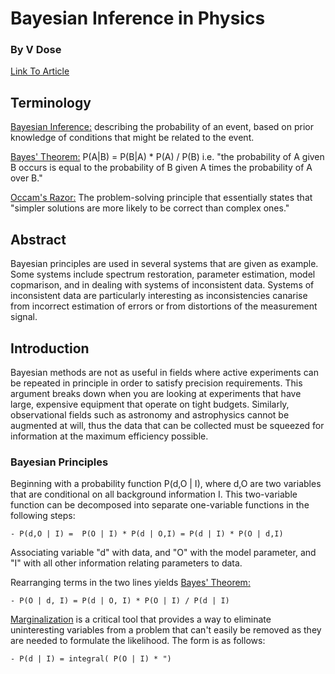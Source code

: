 # Bayesian Inference in Physics
### By V Dose
[Link To Article](http://www2.ipp.mpg.de/~rrf/bda/Publications/Papers/dose03b.pdf)


## Terminology

<u> Bayesian Inference:</u> describing the probability of an event, based on prior knowledge of conditions that might be related to the event.

<u> Bayes' Theorem:</u> P(A|B) = P(B|A) * P(A) / P(B) 
i.e. "the probability of A given B occurs is equal to the probability of B given A times the probability of A over B."

<u> Occam's Razor:</u> The problem-solving principle that essentially states that "simpler solutions are more likely to be correct than complex ones."

## Abstract

Bayesian principles are used in several systems that are given as example. 
Some systems include spectrum restoration, parameter estimation, model copmarison, and in dealing with systems of inconsistent data.
Systems of inconsistent data are particularly interesting as inconsistencies canarise from incorrect estimation of errors or from distortions of the measurement signal.


## Introduction

Bayesian methods are not as useful in fields where active experiments can be repeated in principle in order to satisfy precision requirements. This argument breaks down when you are looking at experiments that have large, expensive equipment that operate on tight budgets. Similarly, observational fields such as astronomy and astrophysics cannot be augmented at will, thus the data that can be collected must be squeezed for information at the maximum efficiency possible.

### Bayesian Principles

Beginning with a probability function P(d,O | I), where d,O are two variables that are conditional on all background information I. This two-variable function can be decomposed into separate one-variable functions in the following steps:
	
	- P(d,O | I) =  P(O | I) * P(d | O,I) = P(d | I) * P(O | d,I)

Associating variable "d" with data, and "O" with the model parameter, and "I" with all other information relating parameters to data.

Rearranging terms in the two lines yields <u>Bayes' Theorem:</u>

	- P(O | d, I) = P(d | O, I) * P(O | I) / P(d | I)

<u>Marginalization</u> is a critical tool that provides a way to eliminate uninteresting variables from a problem that can't easily be removed as they are needed to formulate the likelihood. The form is as follows:

	- P(d | I) = integral( P(O | I) * ")


### 